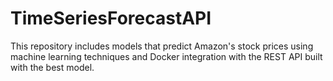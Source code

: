 # TimeSeriesForecastAPI
This repository includes models that predict Amazon's stock prices using machine learning techniques and Docker integration with the REST API built with the best model.
